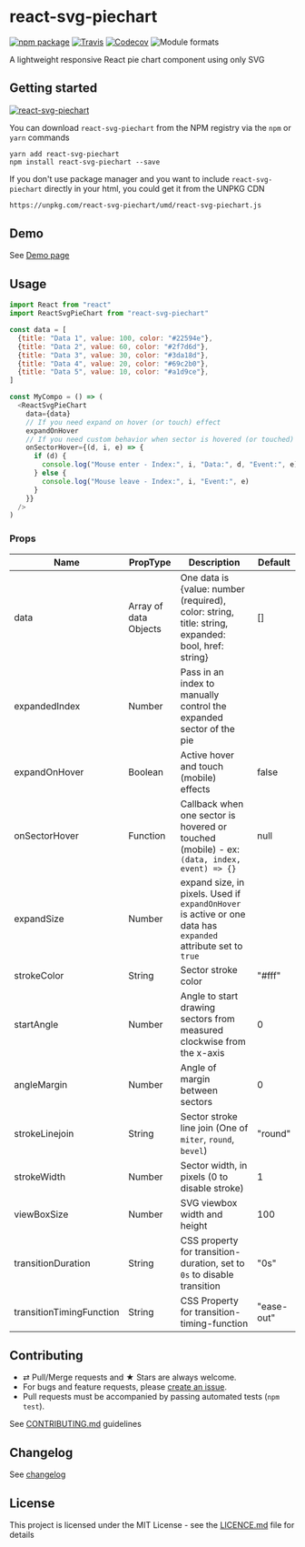 # react-svg-piechart

[![npm package][npm-badge]][npm] [![Travis][build-badge]][build]
[![Codecov][codecov-badge]][codecov] ![Module formats][module-formats]

A lightweight responsive React pie chart component using only SVG

## Getting started

[![react-svg-piechart](https://nodei.co/npm/react-svg-piechart.png?downloads=true&downloadRank=true&stars=true)](https://nodei.co/npm/react-svg-piechart/)

You can download `react-svg-piechart` from the NPM registry via the `npm` or
`yarn` commands

```shell
yarn add react-svg-piechart
npm install react-svg-piechart --save
```

If you don't use package manager and you want to include `react-svg-piechart`
directly in your html, you could get it from the UNPKG CDN

```html
https://unpkg.com/react-svg-piechart/umd/react-svg-piechart.js
```

## Demo

See [Demo page][github-page]

## Usage

```js
import React from "react"
import ReactSvgPieChart from "react-svg-piechart"

const data = [
  {title: "Data 1", value: 100, color: "#22594e"},
  {title: "Data 2", value: 60, color: "#2f7d6d"},
  {title: "Data 3", value: 30, color: "#3da18d"},
  {title: "Data 4", value: 20, color: "#69c2b0"},
  {title: "Data 5", value: 10, color: "#a1d9ce"},
]

const MyCompo = () => (
  <ReactSvgPieChart
    data={data}
    // If you need expand on hover (or touch) effect
    expandOnHover
    // If you need custom behavior when sector is hovered (or touched)
    onSectorHover={(d, i, e) => {
      if (d) {
        console.log("Mouse enter - Index:", i, "Data:", d, "Event:", e)
      } else {
        console.log("Mouse leave - Index:", i, "Event:", e)
      }
    }}
  />
)
```

### Props

| Name                     | PropType              | Description                                                                                                  | Default    |
| ------------------------ | --------------------- | ------------------------------------------------------------------------------------------------------------ | ---------- |
| data                     | Array of data Objects | One data is {value: number (required), color: string, title: string, expanded: bool, href: string}           | []         |
| expandedIndex            | Number                | Pass in an index to manually control the expanded sector of the pie
| expandOnHover            | Boolean               | Active hover and touch (mobile) effects                                                                      | false      |
| onSectorHover            | Function              | Callback when one sector is hovered or touched (mobile) - ex: `(data, index, event) => {}`                   | null       |
| expandSize               | Number                | expand size, in pixels. Used if `expandOnHover` is active or one data has `expanded` attribute set to `true` |            |
| strokeColor              | String                | Sector stroke color                                                                                          | "#fff"     |
| startAngle               | Number                | Angle to start drawing sectors from measured clockwise from the x-axis                                       | 0          |
| angleMargin              | Number                | Angle of margin between sectors                                                                              | 0          |
| strokeLinejoin           | String                | Sector stroke line join (One of `miter`, `round`, `bevel`)                                                   | "round"    |
| strokeWidth              | Number                | Sector width, in pixels (0 to disable stroke)                                                                | 1          |
| viewBoxSize              | Number                | SVG viewbox width and height                                                                                 | 100        |
| transitionDuration       | String                | CSS property for transition-duration, set to `0s` to disable transition                                      | "0s"       |
| transitionTimingFunction | String                | CSS Property for transition-timing-function                                                                  | "ease-out" |

## Contributing

*   ⇄ Pull/Merge requests and ★ Stars are always welcome.
*   For bugs and feature requests, please [create an issue][github-issue].
*   Pull requests must be accompanied by passing automated tests (`npm test`).

See [CONTRIBUTING.md](./CONTRIBUTING.md) guidelines

## Changelog

See [changelog](./CHANGELOG.md)

## License

This project is licensed under the MIT License - see the
[LICENCE.md](./LICENCE.md) file for details

[npm-badge]: https://img.shields.io/npm/v/react-svg-piechart.svg?style=flat-square
[npm]: https://www.npmjs.org/package/react-svg-piechart
[build-badge]: https://img.shields.io/travis/xuopled/react-svg-piechart/master.svg?style=flat-square
[build]: https://travis-ci.org/xuopled/react-svg-piechart
[codecov-badge]: https://img.shields.io/codecov/c/github/xuopled/react-svg-piechart.svg?style=flat-square
[codecov]: https://codecov.io/gh/xuopled/react-svg-piechart
[module-formats]: https://img.shields.io/badge/module%20formats-umd%2C%20cjs%2C%20esm-green.svg?style=flat-square
[github-page]: https://xuopled.github.io/react-svg-piechart
[github-issue]: https://github.com/xuopled/react-svg-piechart/issues/new
